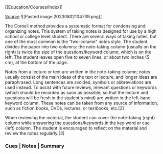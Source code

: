 [[Education/Courses/Index]]


[Source](https://lsc.cornell.edu/how-to-study/taking-notes/cornell-note-taking-system/)
![[Pasted image 20230802104739.png]]

The Cornell method provides a systematic format for condensing and organizing notes. This system of taking notes is designed for use by a high school or college level student. There are several ways of taking notes, but one of the most common is the "two-column" notes style. The student divides the paper into two columns: the note-taking column (usually on the right) is twice the size of the questions/keyword column, which is on the left. The student leaves open five to seven lines, or about two inches (5 cm), at the bottom of the page.

Notes from a lecture or text are written in the note-taking column; notes usually consist of the main ideas of the text or lecture, and longer ideas are paraphrased. Long sentences are avoided; symbols or abbreviations are used instead. To assist with future reviews, relevant questions or keywords (which should be recorded as soon as possible, so that the lecture and questions will be fresh in the student's mind) are written in the left-hand keyword column. These notes can be taken from any source of information, such as fiction books, DVDs, lectures, or textbooks, etc.[2]

When reviewing the material, the student can cover the note-taking (right) column while answering the questions/keywords in the key word or cue (left) column. The student is encouraged to reflect on the material and review the notes regularly.[3]
###  Cues | Notes | Summary



